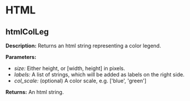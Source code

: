 # HTML  
  
## htmlColLeg  
  
  
**Description:** Returns an html string representing a color legend.  
  
**Parameters:**  
  * *size:* Either height, or [width, height] in pixels.  
  * *labels:* A list of strings, which will be added as labels on the right side.  
  * *col\_scale:* (optional) A color scale, e.g. ['blue', 'green']  
  
**Returns:** An html string.  
  
  
